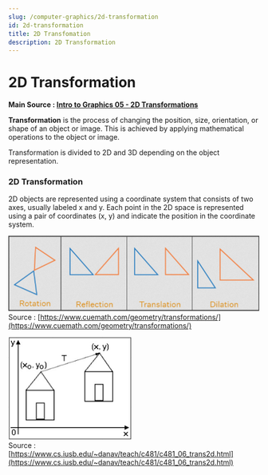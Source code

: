 ```yaml
---
slug: /computer-graphics/2d-transformation
id: 2d-transformation
title: 2D Transfomation
description: 2D Transformation
---
```


# 2D Transformation

**Main Source : [Intro to Graphics 05 - 2D Transformations](https://youtu.be/EKN7dTJ4ep8)**

**Transformation** is the process of changing the position, size, orientation, or shape of an object or image. This is achieved by applying mathematical operations to the object or image.

Transformation is divided to 2D and 3D depending on the object representation.

### 2D Transformation

2D objects are represented using a coordinate system that consists of two axes, usually labeled x and y. Each point in the 2D space is represented using a pair of coordinates (x, y) and indicate the position in the coordinate system.

![Example of 2D Transformation such as rotation, reflection, translation, dilation](./transformation-example-1.png)  
Source : [https://www.cuemath.com/geometry/transformations/](https://www.cuemath.com/geometry/transformations/)

![A house moving from start to the end point using translation](./transformation-example-2.png)  
Source : [https://www.cs.iusb.edu/~danav/teach/c481/c481_06_trans2d.html](https://www.cs.iusb.edu/~danav/teach/c481/c481_06_trans2d.html)

